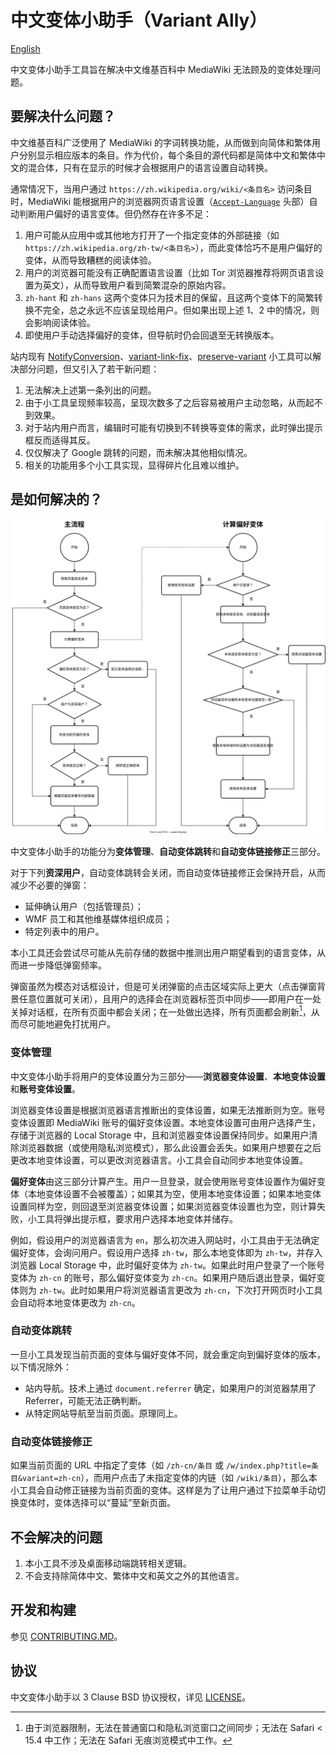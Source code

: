 # 中文变体小助手（Variant Ally）
[English](./README.EN.MD)

中文变体小助手工具旨在解决中文维基百科中 MediaWiki 无法顾及的变体处理问题。

## 要解决什么问题？
中文维基百科广泛使用了 MediaWiki 的字词转换功能，从而做到向简体和繁体用户分别显示相应版本的条目。作为代价，每个条目的源代码都是简体中文和繁体中文的混合体，只有在显示的时候才会根据用户的语言设置自动转换。

通常情况下，当用户通过 `https://zh.wikipedia.org/wiki/<条目名>` 访问条目时，MediaWiki 能根据用户的浏览器网页语言设置（[`Accept-Language`](https://developer.mozilla.org/en-US/docs/Web/HTTP/Headers/Accept-Language) 头部）自动判断用户偏好的语言变体。但仍然存在许多不足：

1. 用户可能从应用中或其他地方打开了一个指定变体的外部链接（如 `https://zh.wikipedia.org/zh-tw/<条目名>`），而此变体恰巧不是用户偏好的变体，从而导致糟糕的阅读体验。
2. 用户的浏览器可能没有正确配置语言设置（比如 Tor 浏览器推荐将网页语言设置为英文），从而导致用户看到简繁混杂的原始内容。
3. `zh-hant` 和 `zh-hans` 这两个变体只为技术目的保留，且这两个变体下的简繁转换不完全，总之永远不应该呈现给用户。但如果出现上述 1、2 中的情况，则会影响阅读体验。
4. 即使用户手动选择偏好的变体，但导航时仍会回退至无转换版本。

站内现有 [NotifyConversion](https://zh.wikipedia.org/wiki/MediaWiki:Gadget-notifyConversion.js)、[variant-link-fix](https://zh.wikipedia.org/wiki/MediaWiki:Gadget-variant-link-fix.js)、[preserve-variant](https://zh.wikipedia.org/wiki/MediaWiki:Gadget-preserve-variant.js) 小工具可以解决部分问题，但又引入了若干新问题：
1. 无法解决上述第一条列出的问题。
2. 由于小工具呈现频率较高，呈现次数多了之后容易被用户主动忽略，从而起不到效果。
3. 对于站内用户而言，编辑时可能有切换到不转换等变体的需求，此时弹出提示框反而适得其反。
4. 仅仅解决了 Google 跳转的问题，而未解决其他相似情况。
5. 相关的功能用多个小工具实现，显得碎片化且难以维护。

## 是如何解决的？
![工作原理](./docs/workflow.svg)

中文变体小助手的功能分为**变体管理**、**自动变体跳转**和**自动变体链接修正**三部分。

对于下列**资深用户**，自动变体跳转会关闭，而自动变体链接修正会保持开启，从而减少不必要的弹窗：
- 延伸确认用户（包括管理员）；
- WMF 员工和其他维基媒体组织成员；
- 特定列表中的用户。

本小工具还会尝试尽可能从先前存储的数据中推测出用户期望看到的语言变体，从而进一步降低弹窗频率。

弹窗虽然为模态对话框设计，但是可关闭弹窗的点击区域实际上更大（点击弹窗背景任意位置就可关闭），且用户的选择会在浏览器标签页中同步——即用户在一处关掉对话框，在所有页面中都会关闭；在一处做出选择，所有页面都会刷新[^1]，从而尽可能地避免打扰用户。

### 变体管理
中文变体小助手将用户的变体设置分为三部分——**浏览器变体设置**、**本地变体设置**和**账号变体设置**。

浏览器变体设置是根据浏览器语言推断出的变体设置，如果无法推断则为空。账号变体设置即 MediaWiki 账号的偏好变体设置。本地变体设置可由用户选择产生，存储于浏览器的 Local Storage 中，且和浏览器变体设置保持同步。如果用户清除浏览器数据（或使用隐私浏览模式），那么此设置会丢失。如果用户想要在之后更改本地变体设置，可以更改浏览器语言。小工具会自动同步本地变体设置。

**偏好变体**由这三部分计算产生。用户一旦登录，就会使用账号变体设置作为偏好变体（本地变体设置不会被覆盖）；如果其为空，使用本地变体设置；如果本地变体设置同样为空，则回退至浏览器变体设置；如果浏览器变体设置也为空，则计算失败，小工具将弹出提示框，要求用户选择本地变体并储存。

例如，假设用户的浏览器语言为 `en`，那么初次进入网站时，小工具由于无法确定偏好变体，会询问用户。假设用户选择 `zh-tw`，那么本地变体即为 `zh-tw`，并存入浏览器 Local Storage 中，此时偏好变体为 `zh-tw`。如果此时用户登录了一个账号变体为 `zh-cn` 的账号，那么偏好变体变为 `zh-cn`。如果用户随后退出登录，偏好变体则为 `zh-tw`。此时如果用户将浏览器语言更改为 `zh-cn`，下次打开网页时小工具会自动将本地变体更改为 `zh-cn`。

### 自动变体跳转
一旦小工具发现当前页面的变体与偏好变体不同，就会重定向到偏好变体的版本，以下情况除外：
- 站内导航。技术上通过 `document.referrer` 确定，如果用户的浏览器禁用了 Referrer，可能无法正确判断。
- 从特定网站导航至当前页面。原理同上。

### 自动变体链接修正
如果当前页面的 URL 中指定了变体（如 `/zh-cn/条目` 或 `/w/index.php?title=条目&variant=zh-cn`），而用户点击了未指定变体的内链（如 `/wiki/条目`），那么本小工具会自动修正链接为当前页面的变体。这样是为了让用户通过下拉菜单手动切换变体时，变体选择可以“蔓延”至新页面。

## 不会解决的问题
1. 本小工具不涉及桌面移动端跳转相关逻辑。
2. 不会支持除简体中文、繁体中文和英文之外的其他语言。

## 开发和构建
参见 [CONTRIBUTING.MD](./CONTRIBUTING.MD)。

## 协议
中文变体小助手以 3 Clause BSD 协议授权，详见 [LICENSE](./LICENSE)。

[^1]:  由于浏览器限制，无法在普通窗口和隐私浏览窗口之间同步；无法在 Safari < 15.4 中工作；无法在 Safari 无痕浏览模式中工作。
